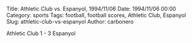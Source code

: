 Title: Athletic Club vs. Espanyol, 1994/11/06
Date: 1994/11/06 00:00
Category: sports
Tags: football, football scores, Athletic Club, Espanyol
Slug: athletic-club-vs-espanyol
Author: carbonero


Athletic Club 1 - 3 Espanyol
